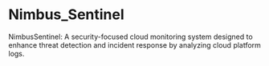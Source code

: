 # Nimbus_Sentinel
NimbusSentinel: A security-focused cloud monitoring system designed to enhance threat detection and incident response by analyzing cloud platform logs.
